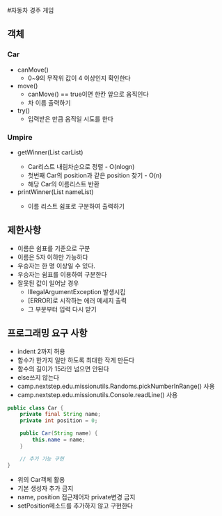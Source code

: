 #자동차 경주 게임
## 객체

### Car
- canMove()
  - 0~9의 무작위 값이 4 이상인지 확인한다
- move()
  - canMove() == true이면 한칸 앞으로 움직인다
  - 차 이름 출력하기
- try()
  - 입력받은 만큼 움직일 시도를 한다
### Umpire
- getWinner(List<Car> carList)
  - Car리스트 내림차순으로 정렬 - O(nlogn)
  - 첫번째 Car의 position과 같은 position 찾기 - O(n)
  - 해당 Car의 이름리스트 반환
- printWinner(List<String> nameList)
  - 이름 리스트 쉼표로 구분하여 출력하기

## 제한사항
- 이름은 쉼표를 기준으로 구분
- 이름은 5자 이하만 가능하다
- 우승자는 한 명 이상일 수 있다.
- 우승자는 쉼표를 이용하여 구분한다
- 잘못된 값이 일어날 경우
  - IllegalArgumentException 발생시킴
  - [ERROR]로 시작하는 에러 메세지 출력
  - 그 부분부터 입력 다시 받기

## 프로그래밍 요구 사항
- indent 2까지 허용
- 함수가 한가지 일만 하도록 최대한 작게 만든다
- 함수의 길이가 15라인 넘으면 안된다
- else쓰지 않는다
- camp.nextstep.edu.missionutils.Randoms.pickNumberInRange() 사용
- camp.nextstep.edu.missionutils.Console.readLine() 사용
```java
public class Car {
    private final String name;
    private int position = 0;

    public Car(String name) {
        this.name = name;
    }

    // 추가 기능 구현
}

```
- 위의 Car객체 활용
- 기본 생성자 추가 금지
- name, position 접근제어자 private변경 금지
- setPosition메소드를 추가하지 않고 구현한다


